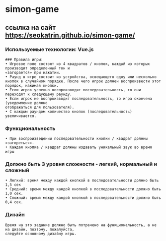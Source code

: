 # simon-game

## ссылка на сайт  https://seokatrin.github.io/simon-game/

### Используемые технологии: Vue.js
```
### Правила игры:
• Игровое поле состоят из 4 квадратов / кнопок, каждый из которых производит определенный тон и
«загорается» при нажатии.
• Раунд в игре состоит из устройства, освещающего одну или несколько кнопок в случайном порядке. После чего игрок должен воспроизвести этот порядок, нажимая кнопки.
• Если игрок успешно воспроизводит последовательность, то они переходят к следующему раунду.
• Если игрок не воспроизводит последовательность, то игра окончена (уведомление должно
отображаться для пользователя).
• С каждым раундом количество кнопок (последовательность) увеличивается.
```

### Функциональность
```
• При воспроизведении последовательности кнопки / квадрат должны «загореться».
• Каждая кнопка / квадрат должны издавать уникальный звук во время игры
```

### Должно быть 3 уровня сложности - легкий, нормальный и сложный
```
• Легкий: время между каждой кнопкой в последовательности должно быть 1,5 сек
• Средний: время между каждой кнопкой в последовательности должно быть 1,0 сек.
• Сложный: время между каждой кнопкой в последовательности должно быть 0,4 сек.
```

### Дизайн
```
Время на это задание должно быть потрачено на функциональность, а не на дизайн, поэтому, пожалуйста,
следуйте основному дизайну игры.
```
